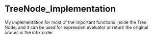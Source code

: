 # TreeNode_Implementation
My implementation for most of the important functions inside the Tree Node, and it can be used  for expression evaluator or return the original braces in the infix order
